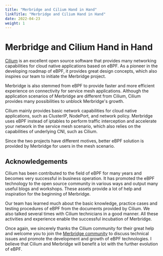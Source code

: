 ```yaml
---
title: "Merbridge and Cilium Hand in Hand"
linkTitle: "Merbridge and Cilium Hand in Hand"
date: 2022-04-23
weight: 1
---
```


# Merbridge and Cilium Hand in Hand

[Cilium](https://cilium.io/) is an excellent open source software that provides many networking capabilities for cloud native applications based on eBPF. As a pioneer in the developing roadmap of eBPF, it provides great design concepts, which also inspires our team to initiate the Merbridge project.

Merbridge is also stemmed from eBPF to provide faster and more efficient experience on connectivity for service mesh applications. Although the application scenarios of Merbridge are different from Cilium, Cilium provides many possibilities to unblock Merbridge's growth.

Cilium mainly provides basic network capabilities for cloud native applications, such as ClusterIP, NodePort, and network policy. Merbridge uses eBPF instead of iptables to perform traffic interception and accelerate your network in the service mesh scenario, which also relies on the capabilities of underlying CNI, such as Cilium.

Since the two projects have different motives, better eBPF solution is provided by Merbridge for users in the mesh scenario.

## Acknowledgements

Cilium has been contributed to the field of eBPF for many years and becomes very successful in business operation. It has promoted the eBPF technology to the open source community in various ways and output many useful blogs and workshops. These assets provide a lot of help and inspiration for the beginning of Merbridge.

Our team has learned much about the basic knowledge, practice cases and testing procedures of eBPF from the documents provided by Cilium. We also talked several times with Cilium technicians in a good manner. All these activities and experience enable the successful incubation of Merbridge.

Once again, we sincerely thanks the Cilium community for their great help and welcome you to join the [Merbridge community](https://github.com/merbridge) to discuss technical issues and promote the development and growth of eBPF technologies. I believe that Cilium and Merbridge will benefit a lot with the further evolution of eBPF.
